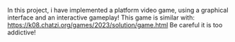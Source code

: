 In this project, i have implemented a platform video game, using a graphical interface and an interactive gameplay! 
This game is similar with: https://k08.chatzi.org/games/2023/solution/game.html
Be careful it is too addictive!
